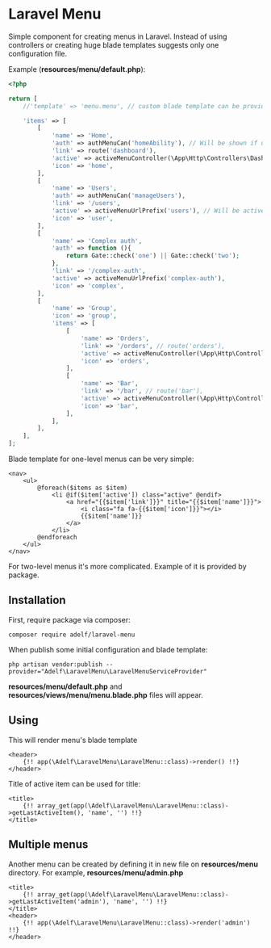 # Laravel Menu

Simple component for creating menus in Laravel. Instead of using controllers or creating huge blade templates suggests only one configuration file.

Example (**resources/menu/default.php**):

```php
<?php

return [
    //'template' => 'menu.menu', // custom blade template can be provided here

    'items' => [
        [
            'name' => 'Home',
            'auth' => authMenuCan('homeAbility'), // Will be shown if user "can" 'homeAbility'.
            'link' => route('dashboard'),
            'active' => activeMenuController(\App\Http\Controllers\DashboardController::class),
            'icon' => 'home',
        ],
        [
            'name' => 'Users',
            'auth' => authMenuCan('manageUsers'),
            'link' => '/users',
            'active' => activeMenuUrlPrefix('users'), // Will be active for all '/users*' URL's
            'icon' => 'user',
        ],
        [
            'name' => 'Complex auth',
            'auth' => function (){
                return Gate::check('one') || Gate::check('two');
            },
            'link' => '/complex-auth',
            'active' => activeMenuUrlPrefix('complex-auth'),
            'icon' => 'complex',
        ],
        [
            'name' => 'Group',
            'icon' => 'group',
            'items' => [
                [
                    'name' => 'Orders',
                    'link' => '/orders', // route('orders'),
                    'active' => activeMenuController(\App\Http\Controllers\OrdersController::class),
                    'icon' => 'orders',
                ],
                [
                    'name' => 'Bar',
                    'link' => '/bar', // route('bar'),
                    'active' => activeMenuController(\App\Http\Controllers\BarController::class),
                    'icon' => 'bar',
                ],
            ],
        ],
    ],
];
```

Blade template for one-level menus can be very simple:
```blade
<nav>
    <ul>
        @foreach($items as $item)
            <li @if($item['active']) class="active" @endif>
                <a href="{{$item['link']}}" title="{{$item['name']}}">
                    <i class="fa fa-{{$item['icon']}}"></i>
                    {{$item['name']}}
                </a>
            </li>
        @endforeach
    </ul>
</nav>
```

For two-level menus it's more complicated. Example of it is provided by package.

## Installation
First, require package via composer:
```
composer require adelf/laravel-menu
```
When publish some initial configuration and blade template:
```
php artisan vendor:publish --provider="Adelf\LaravelMenu\LaravelMenuServiceProvider"
```
**resources/menu/default.php** and **resources/views/menu/menu.blade.php** files will appear.

## Using
This will render menu's blade template
```blade
<header>
    {!! app(\Adelf\LaravelMenu\LaravelMenu::class)->render() !!}
</header>
```

Title of active item can be used for title:
```blade
<title>
    {!! array_get(app(\Adelf\LaravelMenu\LaravelMenu::class)->getLastActiveItem(), 'name', '') !!}
</title>
```

## Multiple menus
Another menu can be created by defining it in new file on **resources/menu** directory. For example, **resources/menu/admin.php**

```blade
<title> 
    {!! array_get(app(\Adelf\LaravelMenu\LaravelMenu::class)->getLastActiveItem('admin'), 'name', '') !!}
</title>
<header>
    {!! app(\Adelf\LaravelMenu\LaravelMenu::class)->render('admin') !!}
</header>
```